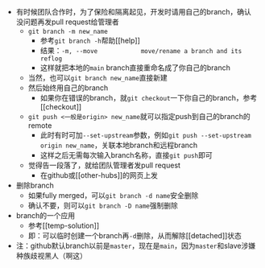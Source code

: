 - 有时候团队合作时，为了保险和隔离起见，开发时请用自己的branch，确认没问题再发pull request给管理者
  - `git branch -m new_name`
    - 参考`git branch -h`帮助[[help]]
    - 结果：`-m, --move            move/rename a branch and its reflog`
    - 这样就把本地的`main` branch直接重命名成了你自己的branch
  - 当然，也可以`git branch new_name`直接新建
  - 然后始终用自己的branch
    - 如果你在错误的branch，就`git checkout`一下你自己的branch，参考[[checkout]]
  - `git push <一般是origin> new_name`就可以指定push到自己的branch的remote
    - 此时有时可加`--set-upstream`参数，例如`git push --set-upstream origin new_name`，关联本地branch和远程branch
    - 这样之后无需每次输入branch名称，直接`git push`即可
  - 觉得告一段落了，就给团队管理者发pull request
    - 在github或[[other-hubs]]的网页上发
- 删除branch
  - 如果fully merged，可以`git branch -d name`安全删除
  - 确认不要，则可以`git branch -D name`强制删除
- branch的一个应用
  - 参考[[temp-solution]]
  - 即：可以临时创建一个branch再`-d`删除，从而解除[[detached]]状态
- 注：github默认branch以前是`master`，现在是`main`，因为`master`和slave涉嫌种族歧视黑人（啊这）